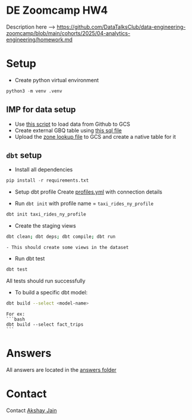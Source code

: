 # DE Zoomcamp HW4

Description here --> https://github.com/DataTalksClub/data-engineering-zoomcamp/blob/main/cohorts/2025/04-analytics-engineering/homework.md

# Setup
- Create python virtual environment
```python
python3 -m venv .venv
```

## IMP for data setup
- Use [this script](./taxi_rides_ny/analyses/web_to_gcs.py) to load data from Github to GCS
- Create external GBQ table using [this sql file](./taxi_rides_ny/analyses/create-gbq-external-tables.sql)
- Upload the [zone lookup file](./taxi_rides_ny/taxi_zone_lookup.csv) to GCS and create a native table for it

## `dbt` setup
- Install all dependencies
```python
pip install -r requirements.txt
```

- Setup dbt profile
Create [profiles.yml](./homework/profiles.yml) with connection details

- Run `dbt init` with profile name = `taxi_rides_ny_profile`
```bash
dbt init taxi_rides_ny_profile
```

- Create the staging views
```bash
dbt clean; dbt deps; dbt compile; dbt run
```
    - This should create some views in the dataset

- Run dbt test
```bash
dbt test
```
All tests should run successfully

- To build a specific dbt model:
```bash
dbt build --select <model-name>
```
    For ex:
    ```bash
    dbt build --select fact_trips
    ```


# Answers
All answers are located in the [answers folder](./answers/)

# Contact
Contact [Akshay Jain](https://www.linkedin.com/in/akshayrjain/)